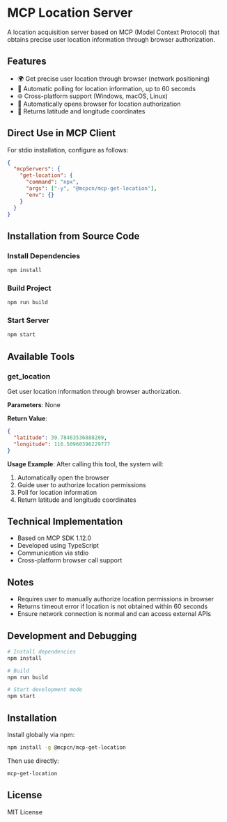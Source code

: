 # MCP Location Server

A location acquisition server based on MCP (Model Context Protocol) that obtains precise user location information through browser authorization.

## Features

- 🌍 Get precise user location through browser (network positioning)
- 🔄 Automatic polling for location information, up to 60 seconds
- 🌐 Cross-platform support (Windows, macOS, Linux)
- 📱 Automatically opens browser for location authorization
- 📍 Returns latitude and longitude coordinates

## Direct Use in MCP Client

For stdio installation, configure as follows:
```json
{
  "mcpServers": {
    "get-location": {
      "command": "npx",
      "args": ["-y", "@mcpcn/mcp-get-location"],
      "env": {}
    }
  }
}
```

## Installation from Source Code

### Install Dependencies

```bash
npm install
```

### Build Project

```bash
npm run build
```

### Start Server

```bash
npm start
```

## Available Tools

### get_location

Get user location information through browser authorization.

**Parameters**: None

**Return Value**:
```json
{
  "latitude": 39.78463536888209,
  "longitude": 116.50960396229777
}
```

**Usage Example**:
After calling this tool, the system will:
1. Automatically open the browser
2. Guide user to authorize location permissions
3. Poll for location information
4. Return latitude and longitude coordinates

## Technical Implementation

- Based on MCP SDK 1.12.0
- Developed using TypeScript
- Communication via stdio
- Cross-platform browser call support

## Notes

- Requires user to manually authorize location permissions in browser
- Returns timeout error if location is not obtained within 60 seconds
- Ensure network connection is normal and can access external APIs

## Development and Debugging

```bash
# Install dependencies
npm install

# Build
npm run build

# Start development mode
npm start
```

## Installation

Install globally via npm:

```bash
npm install -g @mcpcn/mcp-get-location
```

Then use directly:

```bash
mcp-get-location
```

## License

MIT License 